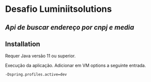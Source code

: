 # Desafio Luminiitsolutions
## _Api de buscar endereço por cnpj e media_


## Installation

Requer Java versão 11 ou superior.

Execução da aplicação.
Adicionar em VM options a seguinte entrada.

```sh
-Dspring.profiles.active=dev
```


